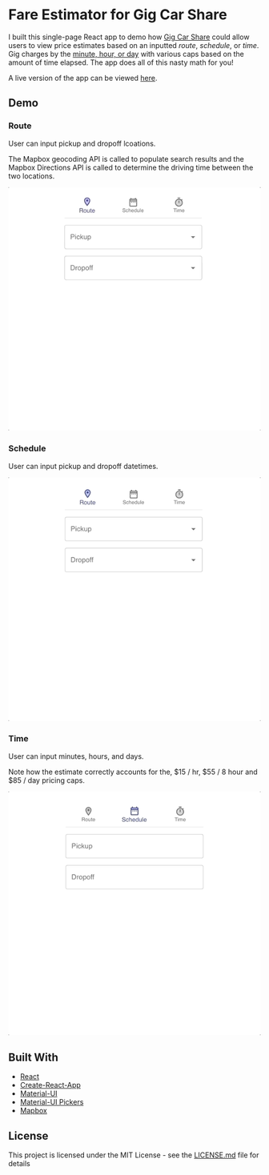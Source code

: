 # Fare Estimator for Gig Car Share

I built this single-page React app to demo how [Gig Car Share](https://gigcarshare.com/) could allow users to view price estimates based on an inputted _route_, _schedule_, or _time_. Gig charges by the [minute, hour, or day](https://gigcarshare.com/rates/) with various caps based on the amount of time elapsed. The app does all of this nasty math for you! 

A live version of the app can be viewed [here](https://fareestimator.herokuapp.com/).

## Demo

### Route

User can input pickup and dropoff lcoations. 

The Mapbox geocoding API is called to populate search results and the Mapbox Directions API is called to determine the driving time between the two locations.

![](static/route.gif)

### Schedule

User can input pickup and dropoff datetimes.

![](static/schedule.gif)

### Time

User can input minutes, hours, and days.

Note how the estimate correctly accounts for the, $15 / hr, $55 / 8 hour and $85 / day pricing caps. 

![](static/time.gif)

## Built With

* [React](https://reactjs.org/)
* [Create-React-App](https://create-react-app.dev/)
* [Material-UI](https://material-ui.com/)
* [Material-UI Pickers](https://material-ui-pickers.dev/)
* [Mapbox](https://www.mapbox.com/)

## License

This project is licensed under the MIT License - see the [LICENSE.md](LICENSE.md) file for details
